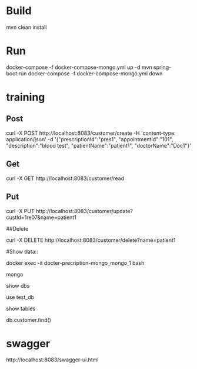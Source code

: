 # Build
mvn clean install
# Run
docker-compose -f docker-compose-mongo.yml up -d
mvn spring-boot:run
docker-compose -f docker-compose-mongo.yml down
# training
## Post

curl -X POST http://localhost:8083/customer/create -H 'content-type: application/json' -d '{"prescriptionId":"pres1", "appointmentId":"101", "description":"blood test", "patientName":"patient1", "doctorName":"Doc1"}'
## Get 

curl -X GET http://localhost:8083/customer/read 

## Put

curl -X PUT http://localhost:8083/customer/update?custId=1re07&name=patient1 

##Delete

curl -X DELETE http://localhost:8083/customer/delete?name=patient1


#Show data::

docker exec -it <id> docter-precription-mongo_mongo_1 bash

mongo

show dbs

use test_db

show tables

db.customer.find()

# swagger 

http://localhost:8083/swagger-ui.html